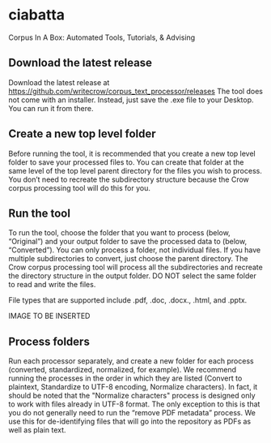 # ciabatta
Corpus In A Box: Automated Tools, Tutorials, &amp; Advising

## Download the latest release
Download the latest release at https://github.com/writecrow/corpus_text_processor/releases
The tool does not come with an installer. Instead, just save the .exe file to your Desktop. You can run it from there. 

## Create a new top level folder
Before running the tool, it is recommended that you create a new top level folder to save your processed files to. You can create that folder at the same level of the top level parent directory for the files you wish to process. You don’t need to recreate the subdirectory structure because the Crow corpus processing tool will do this for you. 

## Run the tool
To run the tool, choose the folder that you want to process (below, “Original”) and your output folder to save the processed data to (below, “Converted”). You can only process a folder, not individual files. If you have multiple subdirectories to convert, just choose the parent directory. The Crow corpus processing tool will process all the subdirectories and recreate the directory structure in the output folder. DO NOT select the same folder to read and write the files. 

File types that are supported include .pdf, .doc, .docx., .html, and .pptx.

IMAGE TO BE INSERTED

## Process folders

Run each processor separately, and create a new folder for each process (converted, standardized, normalized, for example). We recommend running the processes in the order in which they are listed (Convert to plaintext, Standardize to UTF-8 encoding, Normalize characters). In fact, it should be noted that the "Normalize characters" process is designed only to work with files already in UTF-8 format. The only exception to this is that you do not generally need to run the “remove PDF metadata” process. We use this for de-identifying files that will go into the repository as PDFs as well as plain text.


